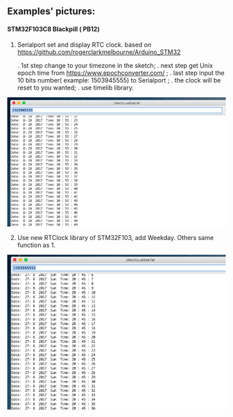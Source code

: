 ## Examples' pictures:

####  STM32F103C8 Blackpill ( PB12) 
  1. Serialport set and display RTC clock. based on https://github.com/rogerclarkmelbourne/Arduino_STM32
  
      . 1st step change to your timezone in the sketch;
      . next step get Unix epoch time from https://www.epochconverter.com/ ;
      . last step input the 10 bits number( example: 1503945555) to Serialport ;
      . the clock will be reset to you wanted;
      . use timelib library.
      
<img src="./images/STM32F103C8-Blackpill-RTC-SerialSet.jpg" width="800">  

  2. Use new RTClock library of STM32F103, add Weekday. Others same function as 1.
  
<img src="./images/STM32F103-RTC-Serial-Set.jpg" width="800"> 
